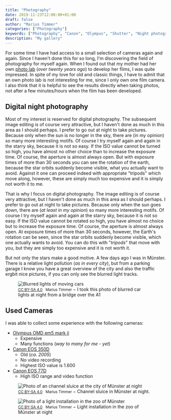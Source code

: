 ```yaml
---
title: "Photography"
date: 2019-11-23T12:00:00+01:00
draft: false
author: "Marius Timmer"
categories: ["Photography"]
keywords: ["Photography", "Canon", "Olympus", "Shutter", "Night photography", "Zoo", "Lights", "Münster"]
description: "My gallery"
---
```


For some time I have had access to a small selection of cameras again and again. Since I haven't done this for so long, I'm discovering the field of photography for myself again. When I found out that my mother had her own [photo lab](https://en.wikipedia.org/wiki/Photographic_laboratory) (_over twenty years ago_) to develop her films, I was quite impressed. In spite of my love for old and classic things, I have to admit that an own photo lab is not interesting for me, since I only own one film camera. I also think that it is helpful to see the results directly when taking photos, not after a few minutes/hours when the film has been developed.


Digital night photography
-------------------------
Most of my interest is reserved for digital photography. The subsequent image editing is of course very attractive, but I haven't done as much in this area as I should perhaps. I prefer to go out at night to take pictures. Because only when the sun is no longer in the sky, there are (in my opinion) so many more interesting motifs. Of course I try myself again and again in the starry sky, because it is not so easy. If the ISO value cannot be turned so high, you have almost no other choice than to increase the exposure time. Of course, the aperture is almost always open. But with exposure times of more than 30 seconds you can see the rotation of the earth, because the star orbits suddenly become visible, what you actually want to avoid. Against it one can proceed indeed with appropriate "tripods" which move along, however, these are simply much too expensive and it is simply not worth it to me.

That is why I focus on digital photography. The image editing is of course very attractive, but I haven't done as much in this area as I should perhaps. I prefer to go out at night to take pictures.
Because only when the sun goes down, there are (_at least in my opinion_) so many more interesting motifs. Of course I try myself again and again at the starry sky, because it is not so easy.
If the ISO value cannot be rotated so high, you have almost no choice but to increase the exposure time. Of course, the aperture is almost always open.
At exposure times of more than 30 seconds, however, the Earth's rotation can be seen, since the star orbits suddenly become visible, which one actually wants to avoid.
You can do this with "_tripods_" that move with you, but they are simply too expensive and it is not worth it.

But not only the stars make a good motive. A few days ago I was in Münster. There is a relative light pollution (_as in every city_), but from a parking garage I know you have a great overview of the city and also the traffic ergbit nice pictures, if you can only see the blurred light tracks.

<figure vocab="https://schema.org/" typeof="Photograph">
    <img alt="Blurred lights of moving cars" srcset="/img/photos/autobahn_small.jpg 640w,/img/photos/autobahn_medium.jpg 1080w,/img/photos/autobahn_large.jpg 1920w" copyright="cc-by Marius Timmer" />
    <figcaption>
        <small>
            <a href="https://creativecommons.org/licenses/by-sa/4.0/" rel="license">CC BY-SA 4.0</a>
            &nbsp;
            <span property="copyrightHolder">Marius Timmer</span>
        </small>
        &minus;
        <span property="abstract">I took this photo of blurred car lights at night from a bridge over the A1</span>
    </figcaption>
</figure>


Used Cameras
-----------------
I was able to collect some experience with the following cameras:

 - [Olympus OMD em5 mark ii](https://www.olympus.de/site/de/c/cameras/om_d_system_cameras/om_d/e_m5_mark_ii/index.html)
    - Expensive
    - Many functions (_way to many for me - yet_)
 - [Canon EOS 350D](https://de.wikipedia.org/wiki/Canon_EOS_350D)
    - Old (_ca. 2005_)
    - No video recording
    - Highest ISO value is 1.600
 - [Canon EOS 77D](https://de.wikipedia.org/wiki/Canon_EOS_77D)
    - High ISO range and video function


<figure vocab="https://schema.org/" typeof="Photograph">
    <img alt="Photo of an channel sluice at the city of Münster at night" srcset="/img/photos/hafen_small.jpg 640w,/img/photos/hafen_medium.jpg 1080w,/img/photos/hafen_large.jpg 1920w" copyright="cc-by Marius Timmer" />
    <figcaption>
        <small>
            <a href="https://creativecommons.org/licenses/by-sa/4.0/" rel="license">CC BY-SA 4.0</a>
            &nbsp;
            <span property="copyrightHolder">Marius Timmer</span>
        </small>
        &minus;
        <span property="abstract">Channel sluice in Münster at night.</span>
    </figcaption>
</figure>


<figure vocab="https://schema.org/" typeof="Photograph">
    <img alt="Photo of a light installation in the zoo of Münster" srcset="/img/photos/disko_zoo_small.jpg 640w,/img/photos/disko_zoo_medium.jpg 1080w,/img/photos/disko_zoo_large.jpg 1920w" copyright="cc-by Marius Timmer" />
    <figcaption>
        <small>
            <a href="https://creativecommons.org/licenses/by-sa/4.0/" rel="license">CC BY-SA 4.0</a>
            &nbsp;
            <span property="copyrightHolder">Marius Timmer</span>
        </small>
        &minus;
        <span property="abstract">Light installation in the zoo of Münster at night</span>
    </figcaption>
</figure>